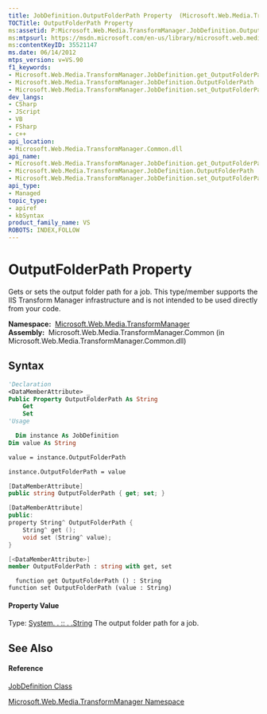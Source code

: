 ```yaml
---
title: JobDefinition.OutputFolderPath Property  (Microsoft.Web.Media.TransformManager)
TOCTitle: OutputFolderPath Property
ms:assetid: P:Microsoft.Web.Media.TransformManager.JobDefinition.OutputFolderPath
ms:mtpsurl: https://msdn.microsoft.com/en-us/library/microsoft.web.media.transformmanager.jobdefinition.outputfolderpath(v=VS.90)
ms:contentKeyID: 35521147
ms.date: 06/14/2012
mtps_version: v=VS.90
f1_keywords:
- Microsoft.Web.Media.TransformManager.JobDefinition.get_OutputFolderPath
- Microsoft.Web.Media.TransformManager.JobDefinition.OutputFolderPath
- Microsoft.Web.Media.TransformManager.JobDefinition.set_OutputFolderPath
dev_langs:
- CSharp
- JScript
- VB
- FSharp
- c++
api_location:
- Microsoft.Web.Media.TransformManager.Common.dll
api_name:
- Microsoft.Web.Media.TransformManager.JobDefinition.get_OutputFolderPath
- Microsoft.Web.Media.TransformManager.JobDefinition.OutputFolderPath
- Microsoft.Web.Media.TransformManager.JobDefinition.set_OutputFolderPath
api_type:
- Managed
topic_type:
- apiref
- kbSyntax
product_family_name: VS
ROBOTS: INDEX,FOLLOW
---
```


# OutputFolderPath Property

Gets or sets the output folder path for a job. This type/member supports the IIS Transform Manager infrastructure and is not intended to be used directly from your code.

**Namespace:**  [Microsoft.Web.Media.TransformManager](microsoft-web-media-transformmanager-namespace.md)  
**Assembly:**  Microsoft.Web.Media.TransformManager.Common (in Microsoft.Web.Media.TransformManager.Common.dll)

## Syntax

``` vb
'Declaration
<DataMemberAttribute> _
Public Property OutputFolderPath As String
    Get
    Set
'Usage

  Dim instance As JobDefinition
Dim value As String

value = instance.OutputFolderPath

instance.OutputFolderPath = value
```

``` csharp
[DataMemberAttribute]
public string OutputFolderPath { get; set; }
```

``` c++
[DataMemberAttribute]
public:
property String^ OutputFolderPath {
    String^ get ();
    void set (String^ value);
}
```

``` fsharp
[<DataMemberAttribute>]
member OutputFolderPath : string with get, set
```

``` jscript
  function get OutputFolderPath () : String
function set OutputFolderPath (value : String)
```

#### Property Value

Type: [System. . :: . .String](https://msdn.microsoft.com/en-us/library/s1wwdcbf\(v=vs.90\))  
The output folder path for a job.  

## See Also

#### Reference

[JobDefinition Class](jobdefinition-class-microsoft-web-media-transformmanager.md)

[Microsoft.Web.Media.TransformManager Namespace](microsoft-web-media-transformmanager-namespace.md)

